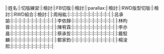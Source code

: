 
|:姓名:|:切版練習:|:檢討:|:FB切版:|:檢討:|:parallax:|:檢討:|:RWD版型切版:|:檢討:|:RWD組合:|:檢討:|
|:周裕紘:|::|::|::|::|::|::|::|::|::|::|
|:呂承諭:|::|::|::|::|::|::|::|::|::|::|
|:李依靜:|::|::|::|::|::|::|::|::|::|::|
|:林昀蓉:|::|::|::|::|::|::|::|::|::|::|
|:陳宥霖:|::|::|::|::|::|::|::|::|::|::|
|:李亦晨:|::|::|::|::|::|::|::|::|::|::|
|:蔡承哲:|::|::|::|::|::|::|::|::|::|::|
|:戴馭麟:|::|::|::|::|::|::|::|::|::|::|
|:鄭家鈞:|::|::|::|::|::|::|::|::|::|::|
|:楊浚熙:|::|::|::|::|::|::|::|::|::|::|


